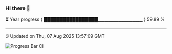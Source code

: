 ### Hi there 👋

⏳ Year progress { █████████████████▁▁▁▁▁▁▁▁▁▁▁▁▁ } 59.89 %

---

⏰ Updated on Thu, 07 Aug 2025 13:57:09 GMT

![Progress Bar CI](https://github.com/IshwaranRudhara/GIT-ACTION/workflows/Progress%20Bar%20CI/badge.svg)
